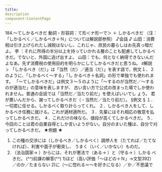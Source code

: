 ```yaml
---
title:
description
component:ContentPage
---
```



184.～てしかるべきだ
動詞・形容詞：て形＜ナ形ーで＞ ＋ しかるべきだ
（注：「しかるべく／しかるべき＋Ｎ」については解説部参照）
♪会話 ♪
山田：消費税は引き上げられたし減税はないし、これじゃ、庶民の暮らしはお先真っ暗だよ。
李 ：それに所得の半分以上を持っていかれる層のことも配慮してしかるべきだ。でないと、外国に逃げ出すよ。 山田：でも、何となく納得できないんだよなあ。先ず消費税の使用目的を明らかにしてしかるべきだと思うね。
♯解説 ♭
「しかるべき（だ）」は「当然（だ）／適当（だ）」を表す語で、例文１、２のように、「しかるべく～する」「し かるべき＋名詞」の形で単独でも使われます。
「～てしかるべきだ」は例文３～５のように「～するのが当然だ／～するのが適当だ」の意味を表しますが、 古い言い方で公式の改まった場でしか使われません。普通の会話では「当然だ／当たり前だ」を使えばいいでし ょう。
君が悪いんだから、謝ってしかるべきだ（・当然だ／当たり前だ）。
§例文 §
１．一切君に任せる。しかるべく取り計らってくれ。
２．しかるべき人をして、しかるべき任務に就ける。これが適材適所だ。
３．先輩にはそれ相応の敬意を払ってしかるべきだ。
４．これだけの味なら、値段が高くてしかるべきだ。
５．今回のことは君の自業自得としか言いようがない。自分のまいた種は、自分で刈ってしかるべきだ。
★例題 ★
1) この種の交渉には（しかるべき／しかるべく）調停人を（たてれば／たてなければ）、利害や面子が衝突し、 うまく（いく／いかない）ものだ。
2) （法治国家→ ）からには、それが悪法で（ある→ ）と（守る→ ）しかる べきだ。
(^^)前課の解答(^^)
1)ほど（高い評価「～ほどの＋Ｎ」→文型392）／のか／たまらない
2)に（～に惚れる＝～を好きになる）／か／不思議で
